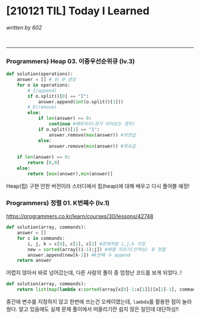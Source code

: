 # [210121 TIL] Today I Learned

_written by 602_

<br/>



---

### Programmers) Heap 03. 이중우선순위큐 (lv.3)

```python
def solution(operations):
    answer = [] # 빈 큐 생성
    for o in operations:
        # I(append)
        if o.split()[0] == "I":
            answer.append(int(o.split()[1]))
        # D(remove)
        else:
            if len(answer) == 0:
                continue #예외처리(큐가 비어있는 경우)
            if o.split()[1] == "1":
                answer.remove(max(answer)) #최댓값
            else:
                answer.remove(min(answer)) #최솟값
    
    if len(answer) == 0:
        return [0,0]
    else:
        return [max(answer),min(answer)]
```

Heap(힙) 구현 안한 버전이라 스터디에서 힙(heap)에 대해 배우고 다시 풀어볼 예정!





### Programmers) 정렬 01. K번째수 (lv.1)

https://programmers.co.kr/learn/courses/30/lessons/42748

```python
def solution(array, commands):
    answer = []
    for c in commands:
        i, j, k = c[0], c[1], c[2] #문제처럼 i,j,k 지정
        new = sorted(array[(i-1):j]) #배열 자르기(인덱싱) 후 정렬
        answer.append(new[k-1]) #k번째 수 append
    return answer
```

어렵지 않아서 바로 넘어갔는데, 다른 사람의 풀이 중 엄청난 코드를 보게 되었다..!

```python
def solution(array, commands):
    return list(map(lambda x:sorted(array[x[0]-1:x[1]])[x[2]-1], commands))
```

중간에 변수를 지정하지 않고 한번에 쓰는건 오케이였는데, `lambda`를 활용한 점이 놀라웠다. 알고 있음에도 실제 문제 풀이에서 떠올리기란 쉽지 않은 일인데 대단하심!!

